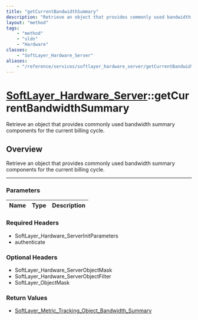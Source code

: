 ```yaml
---
title: "getCurrentBandwidthSummary"
description: "Retrieve an object that provides commonly used bandwidth summary components for the current billing cycle."
layout: "method"
tags:
    - "method"
    - "sldn"
    - "Hardware"
classes:
    - "SoftLayer_Hardware_Server"
aliases:
    - "/reference/services/softlayer_hardware_server/getCurrentBandwidthSummary"
---
```

# [SoftLayer_Hardware_Server](/reference/services/SoftLayer_Hardware_Server)::getCurrentBandwidthSummary


Retrieve an object that provides commonly used bandwidth summary components for the current billing cycle.


## Overview 
Retrieve an object that provides commonly used bandwidth summary components for the current billing cycle.

-----

### Parameters 
|Name | Type | Description |
| --- | --- | --- |


### Required Headers
* SoftLayer_Hardware_ServerInitParameters
* authenticate


### Optional Headers
* SoftLayer_Hardware_ServerObjectMask
* SoftLayer_Hardware_ServerObjectFilter
* SoftLayer_ObjectMask

### Return Values
* <a href='/reference/datatypes/SoftLayer_Metric_Tracking_Object_Bandwidth_Summary'>SoftLayer_Metric_Tracking_Object_Bandwidth_Summary </a>




